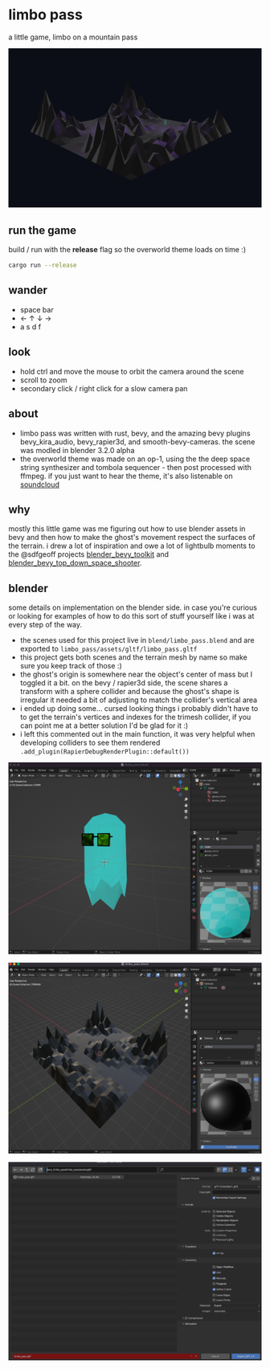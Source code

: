 # limbo pass

a little game, limbo on a mountain pass

![limbo pass screenshot](img/bevy-scene.png)

## run the game

build / run with the **release** flag so the overworld theme loads on time :)

```sh
cargo run --release
```

## wander

- space bar
- ← ↑ ↓ →
- a s d f

## look

- hold ctrl and move the mouse to orbit the camera around the scene
- scroll to zoom
- secondary click / right click for a slow camera pan

## about

- limbo pass was written with rust, bevy, and the amazing bevy plugins bevy_kira_audio, bevy_rapier3d, and smooth-bevy-cameras. the scene was modled in blender 3.2.0 alpha
- the overworld theme was made on an op-1, using the the deep space string synthesizer and tombola sequencer - then post processed with ffmpeg. if you just want to hear the theme, it's also listenable on [soundcloud](https://soundcloud.com/wanderball)

## why

mostly this little game was me figuring out how to use blender assets in bevy and then how to make the ghost's movement respect the surfaces of the terrain. i drew a lot of inspiration and owe a lot of lightbulb moments to the @sdfgeoff projects [blender_bevy_toolkit](https://github.com/sdfgeoff/blender_bevy_toolkit) and [blender_bevy_top_down_space_shooter](blender_bevy_top_down_space_shooter).

## blender

some details on implementation on the blender side. in case you're curious or looking for examples of how to do this sort of stuff yourself like i was at every step of the way.

- the scenes used for this project live in `blend/limbo_pass.blend` and are exported to `limbo_pass/assets/gltf/limbo_pass.gltf`
- this project gets both scenes and the terrain mesh by name so make sure you keep track of those :)
- the ghost's origin is somewhere near the object's center of mass but I toggled it a bit. on the bevy / rapier3d side, the scene shares a transform with a sphere collider and because the ghost's shape is irregular it needed a bit of adjusting to match the collider's vertical area
- i ended up doing some... cursed looking things i probably didn't have to to get the terrain's vertices and indexes for the trimesh collider, if you can point me at a better solution I'd be glad for it :)
- i left this commented out in the main function, it was very helpful when developing colliders to see them rendered `.add_plugin(RapierDebugRenderPlugin::default())`

![ghost form scene](img/ghost-form-scene.png)

![terrain scene](img/terrain-scene.png)

![gltf export](img/gltf-export.png)